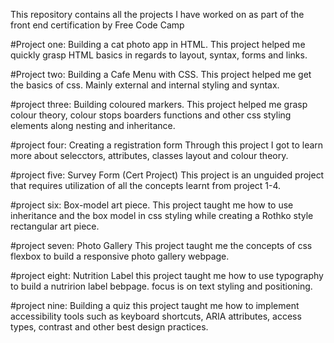 This repository contains all the projects I have worked on as part of the front end certification by Free Code Camp

#Project one: Building a cat photo app in HTML.
This project helped me quickly grasp HTML basics in regards to layout, syntax, forms and links.

#Project two: Building a Cafe Menu with CSS.
This project helped me get the basics of css. Mainly external and internal styling and syntax.

#project three: Building coloured markers.
This project helped me grasp colour theory, colour stops boarders functions and other css styling elements along nesting and inheritance. 

#project four: Creating a registration form
Through this project I got to learn more about selecctors, attributes, classes layout and colour theory.

#project five: Survey Form (Cert Project) 
This project is an unguided project that requires utilization of all the concepts learnt from project 1-4.

#project six: Box-model art piece.
This project taught me how to use inheritance and the box model in css styling while creating a Rothko style rectangular art piece.

#project seven: Photo Gallery
This project taught me the concepts of css flexbox to build a responsive photo gallery webpage.

#project eight: Nutrition Label
this project taught me how to use typography to build a nutririon label bebpage. focus is on text styling and positioning.

#project nine: Building a quiz
this project taught me how to implement accessibility tools such as keyboard shortcuts, ARIA attributes, access types, contrast and other best design practices.
